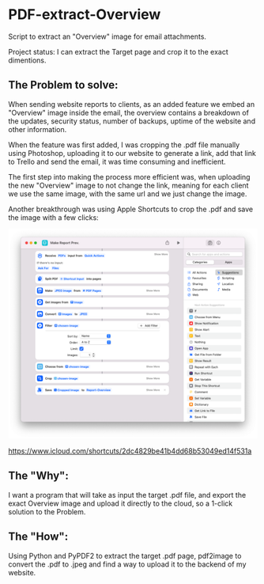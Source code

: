 # PDF-extract-Overview
Script to extract an "Overview" image for email attachments.<br>

Project status: I can extract the Target page and crop it to the exact dimentions.

## The Problem to solve:
When sending website reports to clients, as an added feature we embed an "Overview" image inside the email, the overview contains a breakdown of the updates, security status, number of backups, uptime of the website and other information.<br>

When the feature was first added, I was cropping the .pdf file manually using Photoshop, uploading it to our website to generate a link, add that link to Trello and send the email, it was time consuming and inefficient.<br>

The first step into making the process more efficient was, when uploading the new "Overview" image to not change the link, meaning for each client we use the same image, with the same url and we just change the image.<br>

Another breakthrough was using Apple Shortcuts to crop the .pdf and save the image with a few clicks:<br>

![Alt text](Apple_Shortcuts_Script.png)

https://www.icloud.com/shortcuts/2dc4829be41b4dd68b53049ed14f531a


## The "Why":

I want a program that will take as input the target .pdf file, and export the exact Overview image and upload it directly to the cloud, so a 1-click solution to the Problem.<br>

## The "How":

Using Python and PyPDF2 to extract the target .pdf page, pdf2image to convert the .pdf to .jpeg and find a way to upload it to the backend of my website.<br>
